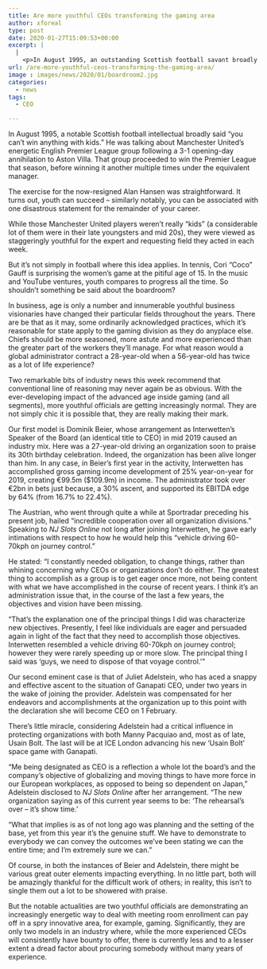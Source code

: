 ```yaml
---
title: Are more youthful CEOs transforming the gaming area
author: xforeal 
type: post
date: 2020-01-27T15:09:53+00:00
excerpt: |
  |
    <p>In August 1995, an outstanding Scottish football savant broadly said &#8220;you can&rsquo;t win anything with kids </p>
url: /are-more-youthful-ceos-transforming-the-gaming-area/
image : images/news/2020/01/boardroom2.jpg
categories:
  - news
tags:
  - CEO

---
```

In August 1995, a notable Scottish football intellectual broadly said “you can’t win anything with kids.” He was talking about Manchester United’s energetic English Premier League group following a 3-1 opening-day annihilation to Aston Villa. That group proceeded to win the Premier League that season, before winning it another multiple times under the equivalent manager.

The exercise for the now-resigned Alan Hansen was straightforward. It turns out, youth can succeed – similarly notably, you can be associated with one disastrous statement for the remainder of your career.

While those Manchester United players weren’t really “kids” (a considerable lot of them were in their late youngsters and mid 20s), they were viewed as staggeringly youthful for the expert and requesting field they acted in each week.

But it’s not simply in football where this idea applies. In tennis, Cori “Coco” Gauff is surprising the women’s game at the pitiful age of 15. In the music and YouTube ventures, youth compares to progress all the time. So shouldn’t something be said about the boardroom?

In business, age is only a number and innumerable youthful business visionaries have changed their particular fields throughout the years. There are be that as it may, some ordinarily acknowledged practices, which it’s reasonable for state apply to the gaming division as they do anyplace else. Chiefs should be more seasoned, more astute and more experienced than the greater part of the workers they’ll manage. For what reason would a global administrator contract a 28-year-old when a 56-year-old has twice as a lot of life experience?

Two remarkable bits of industry news this week recommend that conventional line of reasoning may never again be as obvious. With the ever-developing impact of the advanced age inside gaming (and all segments), more youthful officials are getting increasingly normal. They are not simply chic it is possible that, they are really making their mark.

Our first model is Dominik Beier, whose arrangement as Interwetten’s Speaker of the Board (an identical title to CEO) in mid 2019 caused an industry mix. Here was a 27-year-old driving an organization soon to praise its 30th birthday celebration. Indeed, the organization has been alive longer than him. In any case, in Beier’s first year in the activity, Interwetten has accomplished gross gaming income development of 25% year-on-year for 2019, creating €99.5m ($109.9m) in income. The administrator took over €2bn in bets just because, a 30% ascent, and supported its EBITDA edge by 64% (from 16.7% to 22.4%).

The Austrian, who went through quite a while at Sportradar preceding his present job, hailed “incredible cooperation over all organization divisions.” Speaking to _NJ Slots Online_ not long after joining Interwetten, he gave early intimations with respect to how he would help this “vehicle driving 60-70kph on journey control.”

He stated: “I constantly needed obligation, to change things, rather than whining concerning why CEOs or organizations don’t do either. The greatest thing to accomplish as a group is to get eager once more, not being content with what we have accomplished in the course of recent years. I think it’s an administration issue that, in the course of the last a few years, the objectives and vision have been missing.

“That’s the explanation one of the principal things I did was characterize new objectives. Presently, I feel like individuals are eager and persuaded again in light of the fact that they need to accomplish those objectives. Interwetten resembled a vehicle driving 60-70kph on journey control; however they were rarely speeding up or more slow. The principal thing I said was ‘guys, we need to dispose of that voyage control.’”

Our second eminent case is that of Juliet Adelstein, who has aced a snappy and effective ascent to the situation of Ganapati CEO, under two years in the wake of joining the provider. Adelstein was compensated for her endeavors and accomplishments at the organization up to this point with the declaration she will become CEO on 1 February.

There’s little miracle, considering Adelstein had a critical influence in protecting organizations with both Manny Pacquiao and, most as of late, Usain Bolt. The last will be at ICE London advancing his new ‘Usain Bolt’ space game with Ganapati.

“Me being designated as CEO is a reflection a whole lot the board’s and the company’s objective of globalizing and moving things to have more force in our European workplaces, as opposed to being so dependent on Japan,” Adelstein disclosed to _NJ Slots Online_ after her arrangement. “The new organization saying as of this current year seems to be: ‘The rehearsal’s over – it’s show time.’

“What that implies is as of not long ago was planning and the setting of the base, yet from this year it’s the genuine stuff. We have to demonstrate to everybody we can convey the outcomes we’ve been stating we can the entire time; and I’m extremely sure we can.”

Of course, in both the instances of Beier and Adelstein, there might be various great outer elements impacting everything. In no little part, both will be amazingly thankful for the difficult work of others; in reality, this isn’t to single them out a lot to be showered with praise.

But the notable actualities are two youthful officials are demonstrating an increasingly energetic way to deal with meeting room enrollment can pay off in a spry innovative area, for example, gaming. Significantly, they are only two models in an industry where, while the more experienced CEOs will consistently have bounty to offer, there is currently less and to a lesser extent a dread factor about procuring somebody without many years of experience.